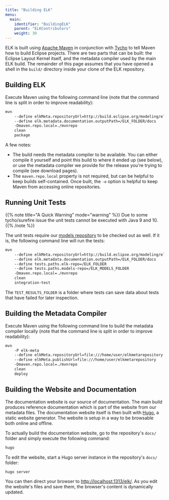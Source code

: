```yaml
---
title: "Building ELK"
menu:
  main:
    identifier: "BuildingELK"
    parent: "ELKContributors"
    weight: 30
---
```


ELK is built using [Apache Maven](https://maven.apache.org/) in conjunction with [Tycho](https://eclipse.org/tycho/) to tell Maven how to build Eclipse projects. There are two parts that can be built: the Eclipse Layout Kernel itself, and the metadata compiler used by the main ELK build. The remainder of this page assumes that you have opened a shell in the `build/` directory inside your clone of the ELK repository.


## Building ELK

Execute Maven using the following command line (note that the command line is split in order to improve readability):

```bash
mvn
    --define elkMeta.repositoryUrl=http://build.eclipse.org/modeling/elk/maven/meta/nightly
    --define elk.metadata.documentation.outputPath=/ELK_FOLDER/docs
    -Dmaven.repo.local=./mvnrepo
    clean
    package
```

A few notes:

* The build needs the metadata compiler to be available. You can either compile it yourself and point this build to where it ended up (see below), or use the metadata compiler we provide for the release you're trying to compile (see download pages).
* The `maven.repo.local` property is not required, but can be helpful to keep builds self-contained. Once built, the `-o` option is helpful to keep Maven from accessing online repositories.


## Running Unit Tests

{{% note title="A Quick Warning" mode="warning" %}}
Due to some tycho/surefire issue the unit tests cannot be executed with Java 9 and 10.
{{% /note %}}

The unit tests require our [models repository](https://github.com/eclipse/elk-models) to be checked out as well. If it is, the following command line will run the tests:

```bash
mvn
    --define elkMeta.repositoryUrl=http://build.eclipse.org/modeling/elk/maven/meta/nightly
    --define elk.metadata.documentation.outputPath=/ELK_FOLDER/docs
    --define tests.paths.elk-repo=/ELK_FOLDER
    --define tests.paths.models-repo=/ELK_MODELS_FOLDER
    -Dmaven.repo.local=./mvnrepo
    clean
    integration-test
```

The `TEST_RESULTS_FOLDER` is a folder where tests can save data about tests that have failed for later inspection.


## Building the Metadata Compiler

Execute Maven using the following command line to build the metadata compiler locally (note that the command line is split in order to improve readability):

```bash
mvn
    -P elk-meta
    --define elkMeta.repositoryUrl=file:///home/user/elkmetarepository
    --define elkMeta.publishUrl=file:///home/user/elkmetarepository
    -Dmaven.repo.local=./mvnrepo
    clean
    deploy
```

## Building the Website and Documentation

The documentation website is our source of documentation. The main build produces reference documentation which is part of the website from our metadata files. The documentation website itself is then built with [Hugo](https://gohugo.io/), a static website generator. The website is setup in a way to be browsable both online and offline.

To actually build the documentation website, go to the repository's `docs/` folder and simply execute the following command:

```bash
hugo
```

To edit the website, start a Hugo server instance in the repository's `docs/` folder:

```bash
hugo server
```

You can then direct your browser to [http://localhost:1313/elk/](http://localhost:1313/elk/). As you edit the website's files and save them, the browser's content is dynamically updated.
